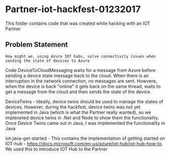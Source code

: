 # Partner-iot-hackfest-01232017

This folder contains code that was created while hacking with an IOT Partner 

## Problem Statement 
    How might we, using Azure IOT hubs, solve connectivity issues when sending the state of devices to Azure 

Code
DeviceToCloudMessaging waits for a message from Azure before sending a device state message back to the cloud. When there is an interruption in the network connection, no messages are sent. Howvere, when the device is back "online" it gets back on the same thread, waits to get a message from the cloud and then sends the state of the device. 

DeviceTwins - Ideally, device twins should be used to manage the states of devices. However, during the hackfest, device twins was not yet implemented in Java (which is what the Partner really wanted), so we impleneted device twins in .Net and Node to show them the functionality. Once Device Twins came out in Java, I was implemented the functionality in Java

iot-java-get-started - This contains the implementation of getting started on IOT-hub - https://docs.microsoft.com/en-us/azure/iot-hub/iot-hub-how-to. We used this to introduce IOT Hub to the Partner  


